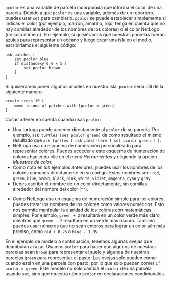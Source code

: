 ﻿`pcolor` es una variable de parcela incorporada que informa el color de una parcela. Debido a que `pcolor` es una variable, además de un reportero, puedes usar `set` para cambiarlo. `pcolor` se puede establecer simplemente si indicas el color (por ejemplo, marrón, amarillo, rojo; tenga en cuenta que no hay comillas alrededor de los nombres de los colores) o el color NetLogo (un solo número). Por ejemplo, si quisiéramos que nuestras parcelas fueran azules para representar un océano y luego crear una isla en el medio, escribiríamos el siguiente código:



```
ask patches [
	set pcolor blue
	if distancexy 0 0 < 5 [
		set pcolor brown
	]
]
```


Si quisiéramos poner algunos árboles en nuestra isla, `pcolor` sería útil de la siguiente manera:



```
create-trees 10 [
	move-to one-of patches with [pcolor = green]
]
```


Cosas a tener en cuenta cuando usas `pcolor`:

* Una tortuga puede acceder directamente al `pcolor` de su parcela. Por ejemplo, `ask turtles [set pcolor green]` da como resultado el mismo resultado que `ask turtles [ ask patch-here [ set pcolor green ] ]`.
* NetLogo usa un esquema de numeración personalizado para representar colores. Puedes acceder a este esquema de numeración de colores haciendo clic en el *menú Herramientas* y eligiendo la opción *Muestras de color.*
* Como notó en los ejemplos anteriores, puedes usar los nombres de los colores comunes directamente en su código. Estos nombres son: `red`, `green`, `blue`, `brown`, `black`, `pink`, `white`, `violet`, `magenta`, `cyan` y `gray`.
* Debes escribir el nombre de un color directamente, sin comillas alrededor del nombre del color (`""`).
- Como NetLogo usa un esquema de numeración simple para los colores, puedes tratar los nombres de los colores como valores numéricos. Esto nos permite manipular la claridad de los colores con matemáticas simples. Por ejemplo, `green + 2` resultará en un color verde más claro, mientras que `green - 2` resultará en un verde más oscuro. También puedes usar números que no sean enteros para lograr un color aún más preciso, como `red + 0.25` o `blue - 1.85`.


En el ejemplo de modelo a continuación, tenemos algunas ovejas que deambulan al azar. Usamos `pcolor` para hacer que algunos de nuestras parcelas sean `brown` para representar el suelo y algunos de nuestras parcelas `green` para representar el pasto. Las ovejas solo pueden comer cuando están en una parcela con pasto, por lo que solo pueden comer `if pcolor = green`. Este modelo no solo cambia el `pcolor` de una parcela usando `set`, sino que muestra cómo `pcolor` en declaraciones condicionales.